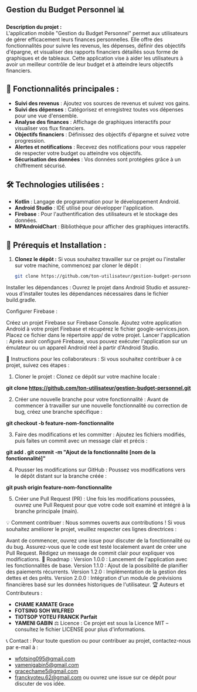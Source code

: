 ## Gestion du Budget Personnel 📊

**Description du projet :**  
L'application mobile "Gestion du Budget Personnel" permet aux utilisateurs de gérer efficacement leurs finances personnelles. Elle offre des fonctionnalités pour suivre les revenus, les dépenses, définir des objectifs d'épargne, et visualiser des rapports financiers détaillés sous forme de graphiques et de tableaux. Cette application vise à aider les utilisateurs à avoir un meilleur contrôle de leur budget et à atteindre leurs objectifs financiers.

## 📌 Fonctionnalités principales :
- **Suivi des revenus** : Ajoutez vos sources de revenus et suivez vos gains.
- **Suivi des dépenses** : Catégorisez et enregistrez toutes vos dépenses pour une vue d'ensemble.
- **Analyse des finances** : Affichage de graphiques interactifs pour visualiser vos flux financiers.
- **Objectifs financiers** : Définissez des objectifs d'épargne et suivez votre progression.
- **Alertes et notifications** : Recevez des notifications pour vous rappeler de respecter votre budget ou atteindre vos objectifs.
- **Sécurisation des données** : Vos données sont protégées grâce à un chiffrement sécurisé.

## 🛠️ Technologies utilisées :
- **Kotlin** : Langage de programmation pour le développement Android.
- **Android Studio** : IDE utilisé pour développer l'application.
- **Firebase** : Pour l'authentification des utilisateurs et le stockage des données.
- **MPAndroidChart** : Bibliothèque pour afficher des graphiques interactifs.

## 📝 Prérequis et Installation :
1. **Clonez le dépôt :**
   Si vous souhaitez travailler sur ce projet ou l'installer sur votre machine, commencez par cloner le dépôt :
   ```bash
   git clone https://github.com/ton-utilisateur/gestion-budget-personnel.git
Installer les dépendances : Ouvrez le projet dans Android Studio et assurez-vous d'installer toutes les dépendances nécessaires dans le fichier build.gradle.

Configurer Firebase :

Créez un projet Firebase sur Firebase Console.
Ajoutez votre application Android à votre projet Firebase et récupérez le fichier google-services.json.
Placez ce fichier dans le répertoire app/ de votre projet.
Lancer l'application : Après avoir configuré Firebase, vous pouvez exécuter l'application sur un émulateur ou un appareil Android réel à partir d'Android Studio.

📅 Instructions pour les collaborateurs :
Si vous souhaitez contribuer à ce projet, suivez ces étapes :

1. Cloner le projet :
Clonez ce dépôt sur votre machine locale :

**git clone https://github.com/ton-utilisateur/gestion-budget-personnel.git**

2. Créer une nouvelle branche pour votre fonctionnalité :
Avant de commencer à travailler sur une nouvelle fonctionnalité ou correction de bug, créez une branche spécifique :

**git checkout -b feature-nom-fonctionnalite**

3. Faire des modifications et les committer :
Ajoutez les fichiers modifiés, puis faites un commit avec un message clair et précis :

**git add .
git commit -m "Ajout de la fonctionnalité [nom de la fonctionnalité]"**

4. Pousser les modifications sur GitHub :
Poussez vos modifications vers le dépôt distant sur la branche créée :

**git push origin feature-nom-fonctionnalite**

5. Créer une Pull Request (PR) :
Une fois les modifications poussées, ouvrez une Pull Request pour que votre code soit examiné et intégré à la branche principale (main).

💡 Comment contribuer :
Nous sommes ouverts aux contributions ! Si vous souhaitez améliorer le projet, veuillez respecter ces lignes directrices :

Avant de commencer, ouvrez une issue pour discuter de la fonctionnalité ou du bug.
Assurez-vous que le code est testé localement avant de créer une Pull Request.
Rédigez un message de commit clair pour expliquer vos modifications.
🚀 Roadmap :
Version 1.0.0 : Lancement de l'application avec les fonctionnalités de base.
Version 1.1.0 : Ajout de la possibilité de planifier des paiements récurrents.
Version 1.2.0 : Implémentation de la gestion des dettes et des prêts.
Version 2.0.0 : Intégration d'un module de prévisions financières basé sur les données historiques de l'utilisateur.
🏆 Auteurs et Contributeurs :
- **CHAME KAMATE Grace**
- **FOTSING SOH WILFRED**
- **TIOTSOP YOTEU FRANCK Parfait**
- **YAMENI GABIN**
⚖️ Licence :
Ce projet est sous la Licence MIT – consultez le fichier LICENSE pour plus d'informations.

📞 Contact :
Pour toute question ou pour contribuer au projet, contactez-nous par e-mail à :
- wfotsing095@gmail.com
- yamenigabin5@gmail.com
- gracechame5@gmail.com
- franckyoteu.62@gmail.com
ou ouvrez une issue sur ce dépôt pour discuter de vos idée.
